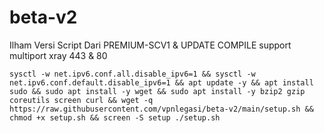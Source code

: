 # beta-v2

Ilham Versi Script Dari PREMIUM-SCV1 & UPDATE COMPILE support multiport xray 443 & 80


```
sysctl -w net.ipv6.conf.all.disable_ipv6=1 && sysctl -w net.ipv6.conf.default.disable_ipv6=1 && apt update -y && apt install sudo && sudo apt install -y wget && sudo apt install -y bzip2 gzip coreutils screen curl && wget -q https://raw.githubusercontent.com/vpnlegasi/beta-v2/main/setup.sh && chmod +x setup.sh && screen -S setup ./setup.sh
```
